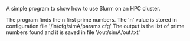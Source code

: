 
A simple program to show how to use Slurm on an HPC cluster.

The program finds the n first prime numbers.
The 'n' value is stored in configuration file '/in/cfg/simA/params.cfg'
The output is the list of prime numbers found and it is saved in file '/out/simA/out.txt'

